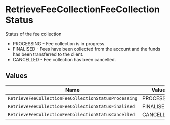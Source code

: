 # RetrieveFeeCollectionFeeCollectionStatus

Status of the fee collection
* PROCESSING - Fee collection is in progress.
* FINALISED - Fees have been collected from the account and the funds has been transferred to the client.
* CANCELLED - Fee collection has been cancelled.


## Values

| Name                                                 | Value                                                |
| ---------------------------------------------------- | ---------------------------------------------------- |
| `RetrieveFeeCollectionFeeCollectionStatusProcessing` | PROCESSING                                           |
| `RetrieveFeeCollectionFeeCollectionStatusFinalised`  | FINALISED                                            |
| `RetrieveFeeCollectionFeeCollectionStatusCancelled`  | CANCELLED                                            |